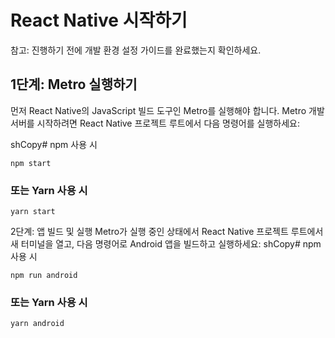 # React Native 시작하기

참고: 진행하기 전에 개발 환경 설정 가이드를 완료했는지 확인하세요.

## 1단계: Metro 실행하기
먼저 React Native의 JavaScript 빌드 도구인 Metro를 실행해야 합니다.
Metro 개발 서버를 시작하려면 React Native 프로젝트 루트에서 다음 명령어를 실행하세요:

shCopy# npm 사용 시
```
npm start
```
### 또는 Yarn 사용 시
```
yarn start
```
2단계: 앱 빌드 및 실행
Metro가 실행 중인 상태에서 React Native 프로젝트 루트에서 새 터미널을 열고, 다음 명령어로 Android 앱을 빌드하고 실행하세요:
shCopy# npm 사용 시
```
npm run android
```
### 또는 Yarn 사용 시
```
yarn android
```
